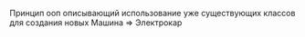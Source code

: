 Принцип ооп описывающий использование уже существующих классов для создания новых
Машина => Электрокар